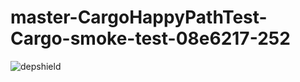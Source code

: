 # master-CargoHappyPathTest-Cargo-smoke-test-08e6217-252

![depshield](https://depshield.sonatype.org/badges/depshield-prod/master-CargoHappyPathTest-Cargo-smoke-test-08e6217-252/depshield.svg)
